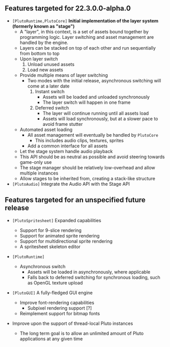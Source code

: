 ## Features targeted for 22.3.0.0-alpha.0
* `[PlutoRuntime,PlutoCore]` **Initial implementation of the layer system (formerly known as "stage")**
    * A "layer", in this context, is a set of assets bound together
      by programming logic.
      Layer switching and asset management are handled by the engine.
    * Layers can be stacked on top of each other and run sequentially
      from bottom to top
    * Upon layer switch
        1. Unload unused assets
        2. Load new assets
    * Provide multiple means of layer switching
        * Two modes with the initial release, asynchronous switching will come at a later date
            1. Instant switch
                * Assets will be loaded and unloaded synchronously
                * The layer switch will happen in one frame
            2. Deferred switch
                * The layer will continue running until all assets load
                * Assets will load synchronously, but at a slower pace
                  to avoid frame stutter
    * Automated asset loading
        * All asset management will eventually be handled by `PlutoCore`
            * This includes audio clips, textures, sprites
        * Add a common interface for all assets
    * Let the stage system handle audio playback
    * This API should be as neutral as possible and avoid steering towards
      game-only use
    * The stage manager should be relatively low-overhead and allow multiple
      instances
    * Allow stages to be inherited from, creating a stack-like structure
* `[PlutoAudio]` Integrate the Audio API with the Stage API

## Features targeted for an unspecified future release
* `[PlutoSpritesheet]` Expanded capabilities 
  * Support for 9-slice rendering
  * Support for animated sprite rendering
  * Support for multidirectional sprite rendering
  * A spritesheet skeleton editor

* `[PlutoRuntime]`
  * Asynchronous switch
    * Assets will be loaded in asynchronously, where applicable
    * Falls back to deferred switching for synchronous loading,
    such as OpenGL texture upload
  
* `[PlutoGUI]` A fully-fledged GUI engine
    * Improve font-rendering capabilities
        * Subpixel rendering support [?]
    * Reimplement support for bitmap fonts
* Improve upon the support of thread-local Pluto instances
    * The long term goal is to allow an unlimited amount of Pluto applications at any given time
